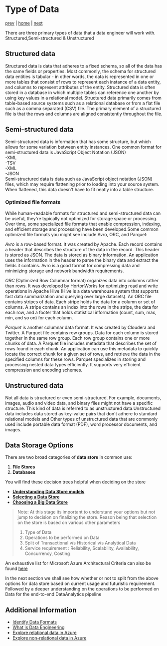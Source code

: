 # Type of Data

[prev](./introduction.md) | [home](./introduction.md)  | [next](./dataoperations.md)

There are three primary types of data that a data engineer will work with. Structured,Semi-structured & Unstructured

## Structured data

Structured data is data that adheres to a fixed schema, so all of the data has the same fields or properties. Most commonly, the schema for structured data entities is tabular - in other words, the data is represented in one or more tables that consist of rows to represent each instance of a data entity, and columns to represent attributes of the entity. Structured data is often stored in a database in which multiple tables can reference one another by using key values in a relational model. Structured data primarily comes from table-based source systems such as a relational database or from a flat file such as a comma separated (CSV) file. The primary element of a structured file is that the rows and columns are aligned consistently throughout the file.

## Semi-structured data

Semi-structured data is information that has some structure, but which allows for some variation between entity instances. One common format for semi-structured data is JavaScript Object Notation (JSON)</br>
-XML </br>
-TSV </br>
-XML </br>
-JSON </br>
Semi-structured data is data such as JavaScript object notation (JSON) files, which may require flattening prior to loading into your source system. When flattened, this data doesn't have to fit neatly into a table structure.

### Optimized file formats

While human-readable formats for structured and semi-structured data can be useful, they're typically not optimized for storage space or processing. Over time, some specialized file formats that enable compression, indexing, and efficient storage and processing have been developed.Some common optimized file formats you might see include Avro, ORC, and Parquet:

*Avro*  is a row-based format. It was created by Apache. Each record contains a header that describes the structure of the data in the record. This header is stored as JSON. The data is stored as binary information. An application uses the information in the header to parse the binary data and extract the fields it contains. Avro is a good format for compressing data and minimizing storage and network bandwidth requirements.

*ORC* (Optimized Row Columnar format) organizes data into columns rather than rows. It was developed by HortonWorks for optimizing read and write operations in Apache Hive (Hive is a data warehouse system that supports fast data summarization and querying over large datasets). An ORC file contains stripes of data. Each stripe holds the data for a column or set of columns. A stripe contains an index into the rows in the stripe, the data for each row, and a footer that holds statistical information (count, sum, max, min, and so on) for each column.

*Parquet*  is another columnar data format. It was created by Cloudera and Twitter. A Parquet file contains row groups. Data for each column is stored together in the same row group. Each row group contains one or more chunks of data. A Parquet file includes metadata that describes the set of rows found in each chunk. An application can use this metadata to quickly locate the correct chunk for a given set of rows, and retrieve the data in the specified columns for these rows. Parquet specializes in storing and processing nested data types efficiently. It supports very efficient compression and encoding schemes.

## Unstructured data

Not all data is structured or even semi-structured. For example, documents, images, audio and video data, and binary files might not have a specific structure. This kind of data is referred to as unstructured data.Unstructured data includes data stored as key-value pairs that don't adhere to standard relational models and Other types of unstructured data that are commonly used include portable data format (PDF), word processor documents, and images.

## Data Storage Options

There are two broad categories of **data store** in common use:

1. **File Stores**
2. **Databases**

You will find these decision trees helpful when deciding on the store

- **[Understanding Data Store models](https://learn.microsoft.com/azure/architecture/guide/technology-choices/data-store-overview)**
- **[Selecting a Data Store](https://learn.microsoft.com/azure/architecture/guide/technology-choices/data-store-decision-tree)**
- **[Choosing a Big Data Store](https://learn.microsoft.com/azure/architecture/data-guide/technology-choices/data-storage)**

> Note:
At this stage its important to understand your options but not jump to decision on finalizing the store. Reason being that selection on the store is based on various other parameters
>
>1. Type of Data
>1. Operations to be performed on Data
>1. Split of Transactional v/s Historical v/s Analytical Data 
>1. Service requirement : Reliability, Scalability, Availability, Concurrency, Costing

An exhaustive list for Microsoft Azure Architectural Criteria can also be found [here](https://learn.microsoft.com/azure/architecture/guide/technology-choices/data-store-considerations)

In the next section we shall see how whether or not to split from the above options for data store based on current usage and futuristic requirement. Followed by a deeper understanding on the operations to be performed on Data for the end-to-end DataAnalytics pipeline

## Additional Information

- [Identify Data Formats](https://learn.microsoft.com/training/modules/explore-core-data-concepts/2-data-formats)
- [What is Data Engineering](https://learn.microsoft.com/training/modules/introduction-to-data-engineering-azure/2-what-data-engineering)
- [Explore relational data in Azure](https://learn.microsoft.com/training/paths/azure-data-fundamentals-explore-relational-data/)
- [Explore non-relational data in Azure](https://learn.microsoft.com/training/paths/azure-data-fundamentals-explore-non-relational-data/)
